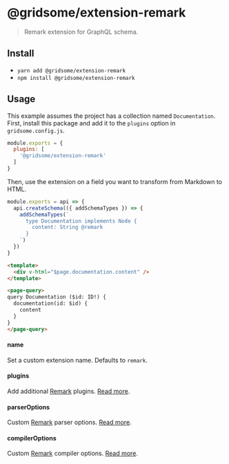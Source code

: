 # @gridsome/extension-remark

> Remark extension for GraphQL schema.

## Install

- `yarn add @gridsome/extension-remark`
- `npm install @gridsome/extension-remark`

## Usage

This example assumes the project has a collection named `Documentation`. First, install this package and add it to the `plugins` option in `gridsome.config.js`.

```js
module.exports = {
  plugins: [
    '@gridsome/extension-remark'
  ]
}
```

Then, use the extension on a field you want to transform from Markdown to HTML.

```js
module.exports = api => {
  api.createSchema(({ addSchemaTypes }) => {
    addSchemaTypes(`
      type Documentation implements Node {
        content: String @remark
      }
    `)
  })
}
```

```html
<template>
  <div v-html="$page.documentation.content" />
</template>

<page-query>
query Documentation ($id: ID!) {
  documentation(id: $id) {
    content
  }
}
</page-query>
```

#### name

Set a custom extension name. Defaults to `remark`.

#### plugins

Add additional [Remark](https://remark.js.org/) plugins. [Read more](https://github.com/remarkjs/remark/blob/master/doc/plugins.md#list-of-plugins).

#### parserOptions

Custom [Remark](https://remark.js.org/) parser options. [Read more](https://github.com/remarkjs/remark/tree/master/packages/remark-parse#options).

#### compilerOptions

Custom [Remark](https://remark.js.org/) compiler options. [Read more](https://github.com/remarkjs/remark-html#options).

